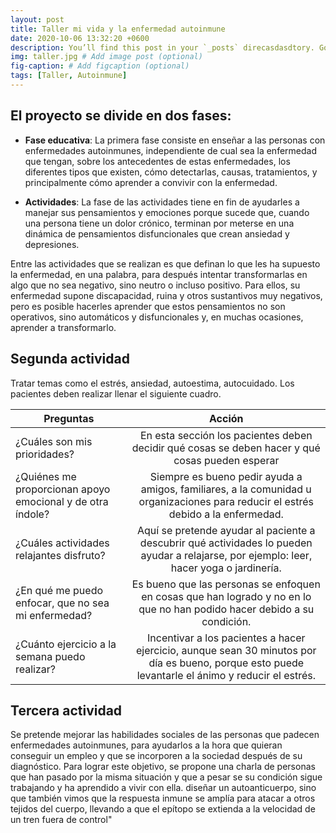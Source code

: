 ```yaml
---
layout: post
title: Taller mi vida y la enfermedad autoinmune
date: 2020-10-06 13:32:20 +0600
description: You’ll find this post in your `_posts` direcasdasdtory. Go ahead and edit it and re-build the site to see your changes. # Add post description (optional)
img: taller.jpg # Add image post (optional)
fig-caption: # Add figcaption (optional)
tags: [Taller, Autoinmune]
---
```

## El proyecto se divide en dos fases:
* **Fase educativa**: La primera fase consiste en enseñar a las personas con enfermedades autoinmunes, independiente de cual sea la enfermedad que tengan, sobre los antecedentes de estas enfermedades, los diferentes tipos que existen, cómo detectarlas, causas, tratamientos, y principalmente cómo aprender a convivir con la enfermedad.  

* **Actividades**: La fase de las actividades tiene en fin de ayudarles a manejar sus pensamientos y emociones porque sucede que, cuando una persona tiene un dolor crónico, terminan por meterse en una dinámica de pensamientos disfuncionales que crean ansiedad y depresiones. 

Entre las actividades que se realizan es que definan lo que les ha supuesto la enfermedad, en una palabra, para después intentar transformarlas en algo que no sea negativo, sino neutro o incluso positivo. Para ellos, su enfermedad supone discapacidad, ruina y otros sustantivos muy negativos, pero es posible hacerles aprender que estos pensamientos no son operativos, sino automáticos y disfuncionales y, en muchas ocasiones, aprender a transformarlo.

## Segunda actividad
Tratar temas como el estrés, ansiedad, autoestima, autocuidado. Los pacientes deben realizar llenar el siguiente cuadro.


| Preguntas        | Acción           |
| ------------- |:-------------:| 
| ¿Cuáles son mis prioridades?      | En esta sección los pacientes deben decidir qué cosas se deben hacer y qué cosas pueden esperar |
| ¿Quiénes me proporcionan apoyo emocional y de otra índole?    |Siempre es bueno pedir ayuda a amigos, familiares, a la comunidad u organizaciones para reducir el estrés debido a la enfermedad.       | 
| ¿Cuáles actividades relajantes disfruto?                      |Aquí se pretende ayudar al paciente a descubrir qué actividades lo pueden ayudar a relajarse, por ejemplo: leer, hacer yoga o jardinería. |
| ¿En qué me puedo enfocar, que no sea mi enfermedad? | Es bueno que las personas se enfoquen en cosas que han logrado y no en lo que no han podido hacer debido a su condición. |
|¿Cuánto ejercicio a la semana puedo realizar?                  |       Incentivar a los pacientes a hacer ejercicio, aunque sean 30 minutos por día es bueno, porque esto puede levantarle el ánimo y reducir el estrés. |

## Tercera actividad
Se pretende mejorar las habilidades sociales de las personas que padecen enfermedades autoinmunes, para ayudarlos a la hora que quieran conseguir un empleo y que se incorporen a la sociedad después de su diagnóstico. Para lograr este objetivo, se propone una charla de personas que han pasado por la misma situación y que a pesar se su condición sigue trabajando y ha aprendido a vivir con ella. 
diseñar un autoanticuerpo, sino que también vimos que la respuesta inmune se amplía para atacar a otros tejidos del cuerpo, llevando a que el epítopo se extienda a la velocidad de un tren fuera de control"